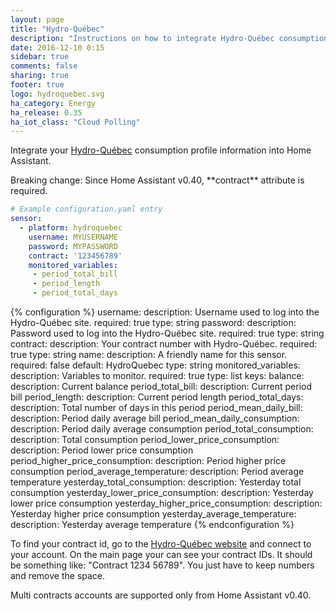 ```yaml
---
layout: page
title: "Hydro-Québec"
description: "Instructions on how to integrate Hydro-Québec consumption profile within Home Assistant."
date: 2016-12-10 0:15
sidebar: true
comments: false
sharing: true
footer: true
logo: hydroquebec.svg
ha_category: Energy
ha_release: 0.35
ha_iot_class: "Cloud Polling"
---
```



Integrate your [Hydro-Québec](https://www.hydroquebec.com/portail/) consumption profile information into Home Assistant.

<p class='note warning'>
Breaking change: Since Home Assistant v0.40,
**contract** attribute is required.
</p>

```yaml
# Example configuration.yaml entry
sensor:
  - platform: hydroquebec
    username: MYUSERNAME
    password: MYPASSWORD
    contract: '123456789'
    monitored_variables:
     - period_total_bill
     - period_length
     - period_total_days
```

{% configuration %}
username:
  description: Username used to log into the Hydro-Québec site.
  required: true
  type: string
password:
  description: Password used to log into the Hydro-Québec site.
  required: true
  type: string
contract:
  description: Your contract number with Hydro-Québec.
  required: true
  type: string
name:
  description: A friendly name for this sensor.
  required: false
  default: HydroQuebec
  type: string
monitored_variables:
  description: Variables to monitor.
  required: true
  type: list
  keys:
    balance:
      description: Current balance
    period_total_bill:
      description: Current period bill
    period_length:
      description: Current period length
    period_total_days:
      description: Total number of days in this period
    period_mean_daily_bill:
      description: Period daily average bill
    period_mean_daily_consumption:
      description: Period daily average consumption
    period_total_consumption:
      description: Total consumption
    period_lower_price_consumption:
      description: Period lower price consumption
    period_higher_price_consumption:
      description: Period higher price consumption
    period_average_temperature:
      description: Period average temperature
    yesterday_total_consumption:
      description: Yesterday total consumption
    yesterday_lower_price_consumption:
      description: Yesterday lower price consumption
    yesterday_higher_price_consumption:
      description: Yesterday higher price consumption
    yesterday_average_temperature:
      description: Yesterday average temperature
{% endconfiguration %}

To find your contract id, go to the [Hydro-Québec website](https://www.hydroquebec.com/portail/)
and connect to your account.
On the main page your can see your contract IDs.
It should be something like: "Contract 1234 56789".
You just have to keep numbers and remove the space.

<p class='note warning'>
Multi contracts accounts are supported only from Home Assistant v0.40.
</p>
